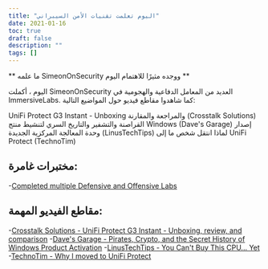 ```yaml
---
title: "اليوم تعلمت تقنيات الأمن السيبراني"
date: 2021-01-16
toc: true
draft: false
description: ""
tags: []
---
```


** ما علمه SimeonOnSecurity ووجده مثيرًا للاهتمام اليوم **

اليوم ، أكملت SimeonOnSecurity العديد من المعامل الدفاعية والهجومية في ImmersiveLabs. كما شاهدوا مقاطع فيديو حول المواضيع التالية:

UniFi Protect G3 Instant - Unboxing والمراجعة والمقارنة (Crosstalk Solutions)
القراصنة والتشفير والتاريخ السري لتنشيط منتج Windows (Dave's Garage)
إصدار وحدة المعالجة المركزية الجديدة (LinusTechTips)
لماذا انتقل شخص ما إلى UniFi Protect (TechnoTim)

## مختبرات غامرة:
-[Completed multiple Defensive and Offensive Labs](https://www.immersivelabs.com/)

## مقاطع الفيديو المهمة:
-[Crosstalk Solutions - UniFi Protect G3 Instant - Unboxing, review, and comparison](https://www.youtube.com/watch?v=JmLqZ36aKJA&t)
-[Dave's Garage - Pirates, Crypto, and the Secret History of Windows Product Activation](https://www.youtube.com/watch?v=FpKNFCFABp0)
-[LinusTechTips - You Can't Buy This CPU... Yet](https://www.youtube.com/watch?v=g2BEr6BCg_E)
-[TechnoTim - Why I moved to UniFi Protect](https://www.youtube.com/watch?v=W9XgDZAezkg)